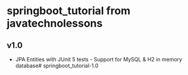 # springboot_tutorial from javatechnolessons
## v1.0
* JPA Entities with JUnit 5 tests - Support for MySQL & H2 in memory database# springboot_tutorial-1.0
